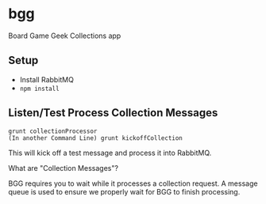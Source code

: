 # bgg
Board Game Geek Collections app

## Setup
* Install RabbitMQ
* `npm install`

## Listen/Test Process Collection Messages
```
grunt collectionProcessor
(In another Command Line) grunt kickoffCollection
```

This will kick off a test message and process it into RabbitMQ.

What are "Collection Messages"?

BGG requires you to wait while it processes a collection request. 
A message queue is used to ensure we properly wait for BGG to finish processing.
